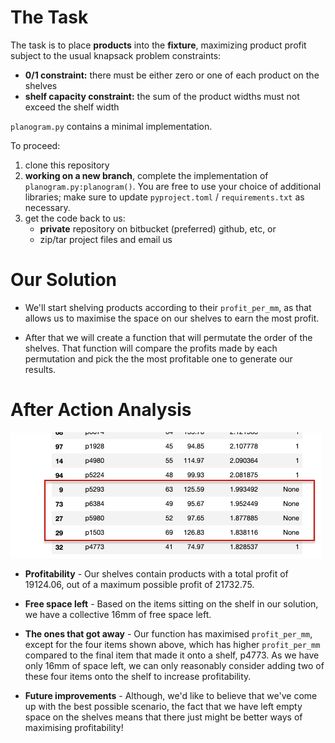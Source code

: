 # The Task
The task is to place **products** into the **fixture**, maximizing product profit subject to the usual knapsack problem constraints:

-   **0/1 constraint:** there must be either zero or one of each product on the shelves
-   **shelf capacity constraint:** the sum of the product widths must not exceed the shelf width

`planogram.py` contains a minimal implementation.

To proceed:

1.  clone this repository
2.  **working on a new branch**, complete the implementation of `planogram.py:planogram()`.
    You are free to use your choice of additional libraries;
    make sure to update `pyproject.toml` / `requirements.txt` as necessary.
3.  get the code back to us:
    -   **private** repository on bitbucket (preferred) github, etc, or
    -   zip/tar project files and email us
    
    
# Our Solution

- We'll start shelving products according to their `profit_per_mm`, as that allows us to maximise the space on our shelves to earn the most profit.


- After that we will create a function that will permutate the order of the shelves. That function will compare the profits made by each permutation and pick the the most profitable one to generate our results. 



# After Action Analysis 
![](./assets/profit.png)

- **Profitability** - Our shelves contain products with a total profit of 19124.06, out of a maximum possible profit of 21732.75.


- **Free space left** - Based on the items sitting on the shelf in our solution, we have a collective 16mm of free space left. 


- **The ones that got away** -  Our function has maximised `profit_per_mm`, except for the four items shown above, which has higher `profit_per_mm` compared to the final item that made it onto a shelf, p4773. As we have only 16mm of space left, we can only reasonably consider adding two of these four items onto the shelf to increase profitability.


- **Future improvements** - Although, we'd like to believe that we've come up with the best possible scenario, the fact that we have left empty space on the shelves means that there just might be better ways of maximising profitability!

